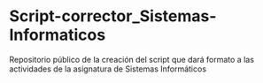 # Script-corrector_Sistemas-Informaticos
Repositorio público de la creación del script que dará formato a las actividades de la asignatura de Sistemas Informáticos
